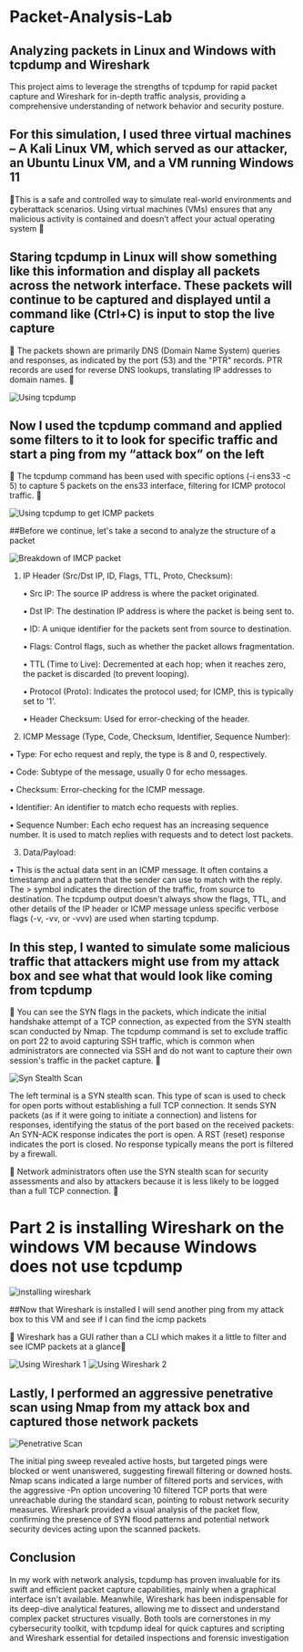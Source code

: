 # Packet-Analysis-Lab
## Analyzing packets in Linux and Windows with tcpdump and Wireshark

This project aims to leverage the strengths of tcpdump for rapid packet capture and Wireshark for in-depth traffic analysis, providing a comprehensive understanding of network behavior and security posture.



## For this simulation, I used three virtual machines – A Kali Linux VM, which served as our attacker, an Ubuntu Linux VM, and a VM running Windows 11

📝This is a safe and controlled way to simulate real-world environments and cyberattack scenarios. Using virtual machines (VMs) ensures that any malicious activity is contained and doesn’t affect your actual operating system 📝



## Staring tcpdump in Linux will show something like this information and display all packets across the network interface. These packets will continue to be captured and displayed until a command like (Ctrl+C) is input to stop the live capture

📝 The packets shown are primarily DNS (Domain Name System) queries and responses, as indicated by the port (53) and the "PTR" records. PTR records are used for reverse DNS lookups, translating IP addresses to domain names. 📝

![Using tcpdump](https://github.com/Malikj10/Packet-Analysis-Lab/blob/00131293e26d5f2134dcbd0e609c37762b4994f4/Screenshots/1%20using%20TCPDUMP.png)



## Now I used the tcpdump command and applied some filters to it to look for specific traffic and start a ping from my “attack box” on the left

📝 The tcpdump command has been used with specific options (-i ens33 -c 5) to capture 5 packets on the ens33 interface, filtering for ICMP protocol traffic. 📝

![Using tcpdump to get ICMP packets](https://github.com/Malikj10/Packet-Analysis-Lab/blob/00131293e26d5f2134dcbd0e609c37762b4994f4/Screenshots/2%20using%20TCPDUMP%20to%20get%20icmp%20packets.png)



##Before we continue, let's take a second to analyze the structure of a packet

![Breakdown of IMCP packet](https://github.com/Malikj10/Packet-Analysis-Lab/blob/00131293e26d5f2134dcbd0e609c37762b4994f4/Screenshots/2.5%20Breakdown%20of%20a%20packet.png)

1.	IP Header (Src/Dst IP, ID, Flags, TTL, Proto, Checksum):

    •	Src IP: The source IP address is where the packet originated.

    •	Dst IP: The destination IP address is where the packet is being sent to.

    •	ID: A unique identifier for the packets sent from source to destination.

    •	Flags: Control flags, such as whether the packet allows fragmentation.

    •	TTL (Time to Live): Decremented at each hop; when it reaches zero, the packet is discarded (to prevent looping).

    •	Protocol (Proto): Indicates the protocol used; for ICMP, this is typically set to '1'.

    •	Header Checksum: Used for error-checking of the header.

2.	ICMP Message (Type, Code, Checksum, Identifier, Sequence Number):

   •	Type: For echo request and reply, the type is 8 and 0, respectively.

   •	Code: Subtype of the message, usually 0 for echo messages.

   •	Checksum: Error-checking for the ICMP message.

   •	Identifier: An identifier to match echo requests with replies.

   •	Sequence Number: Each echo request has an increasing sequence number. It is used to match replies with requests and to detect lost packets.

3.	Data/Payload:

   •	This is the actual data sent in an ICMP message. It often contains a timestamp and a pattern that the sender can use to match with the reply.
The > symbol indicates the direction of the traffic, from source to destination. The tcpdump output doesn't always show the flags, TTL, and other details of the IP header or ICMP message unless specific verbose flags (-v, -vv, or -vvv) are used when starting tcpdump.



## In this step, I wanted to simulate some malicious traffic that attackers might use from my attack box and see what that would look like coming from tcpdump

📝 You can see the SYN flags in the packets, which indicate the initial handshake attempt of a TCP connection, as expected from the SYN stealth scan conducted by Nmap. The tcpdump command is set to exclude 
traffic on port 22 to avoid capturing SSH traffic, which is common when administrators are connected via SSH and do not want to capture their own session's traffic in the packet capture. 📝

![Syn Stealth Scan](https://github.com/Malikj10/Packet-Analysis-Lab/blob/00131293e26d5f2134dcbd0e609c37762b4994f4/Screenshots/3.%20Syn%20stealth%20scan%20could%20be%20used%20by%20attackers.png)

The left terminal is a SYN stealth scan. This type of scan is used to check for open ports without establishing a full TCP connection. It sends SYN packets (as if it were going to initiate a connection) and listens for responses, identifying the status of the port based on the received packets:
An SYN-ACK response indicates the port is open.
A RST (reset) response indicates the port is closed.
No response typically means the port is filtered by a firewall.

📝 Network administrators often use the SYN stealth scan for security assessments and also by attackers because it is less likely to be logged than a full TCP connection. 📝



# Part 2 is installing Wireshark on the windows VM because Windows does not use tcpdump

![installing wireshark](https://github.com/Malikj10/Packet-Analysis-Lab/blob/00131293e26d5f2134dcbd0e609c37762b4994f4/Screenshots/4.%20installing%20wireshark%20on%20windows%20vm.png)



##Now that Wireshark is installed I will send another ping from my attack box to this VM and see if I can find the icmp packets

📝 Wireshark has a GUI rather than a CLI which makes it a little to filter and see ICMP packets at a glance📝

![Using Wireshark 1](https://github.com/Malikj10/Packet-Analysis-Lab/blob/00131293e26d5f2134dcbd0e609c37762b4994f4/Screenshots/5%20using%20wireshark.png)
![Using Wireshark 2](https://github.com/Malikj10/Packet-Analysis-Lab/blob/00131293e26d5f2134dcbd0e609c37762b4994f4/Screenshots/6%20using%20wireshark.png)



## Lastly, I performed an aggressive penetrative scan using Nmap from my attack box and captured those network packets

![Penetrative Scan](https://github.com/Malikj10/Packet-Analysis-Lab/blob/00131293e26d5f2134dcbd0e609c37762b4994f4/Screenshots/7.%20Penetrative%20scan.png)

The initial ping sweep revealed active hosts, but targeted pings were blocked or went unanswered, suggesting firewall filtering or downed hosts.
Nmap scans indicated a large number of filtered ports and services, with the aggressive -Pn option uncovering 10 filtered TCP ports that were unreachable during the standard scan, pointing to robust network security measures.
Wireshark provided a visual analysis of the packet flow, confirming the presence of SYN flood patterns and potential network security devices acting upon the scanned packets.



## Conclusion
In my work with network analysis, tcpdump has proven invaluable for its swift and efficient packet capture capabilities, mainly when a graphical interface isn't available. Meanwhile, Wireshark has been indispensable for its deep-dive analytical features, allowing me to dissect and understand complex packet structures visually. Both tools are cornerstones in my cybersecurity toolkit, with tcpdump ideal for quick captures and scripting and Wireshark essential for detailed inspections and forensic investigation
